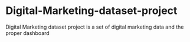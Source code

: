 # Digital-Marketing-dataset-project
Digital Marketing dataset project is a set of digital marketing data and the proper dashboard 
